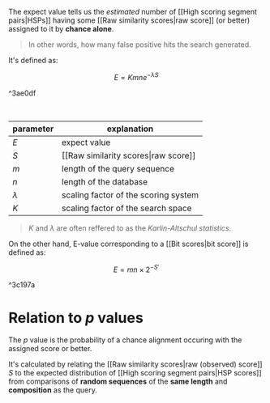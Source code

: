 The expect value tells us the *estimated* number of [[High scoring segment pairs|HSPs]] having some [[Raw similarity scores|raw score]] (or better) assigned to it by **chance alone**. 

> In other words, how many false positive hits the search generated.

It's defined as:

$$
E = K m n e^{- \lambda S}
$$

^3ae0df

<br>

| parameter      | explanation                           | 
| --------- | ------------------------------------ |
| $E$       | expect value                         |
| $S$       | [[Raw similarity scores\|raw score]] |
| $m$       | length of the query sequence         |
| $n$       | length of the database               |
| $\lambda$ | scaling factor of the scoring system |
| $K$       | scaling factor of the search space   |

> $K$ and $\lambda$ are often reffered to as the *Karlin-Altschul statistics*.

On the other hand, E-value corresponding to a [[Bit scores|bit score]] is defined as:

$$
E = m n \times 2^{- S'}
$$

^3c197a

# Relation to $p$ values

The $p$ value is the probability of a chance alignment occuring with the assigned score or better. 

It's calculated by relating the [[Raw similarity scores|raw (observed) score]] $S$ to the expected distribution of [[High scoring segment pairs|HSP scores]] from comparisons of **random sequences** of the **same length** and **composition** as the query.